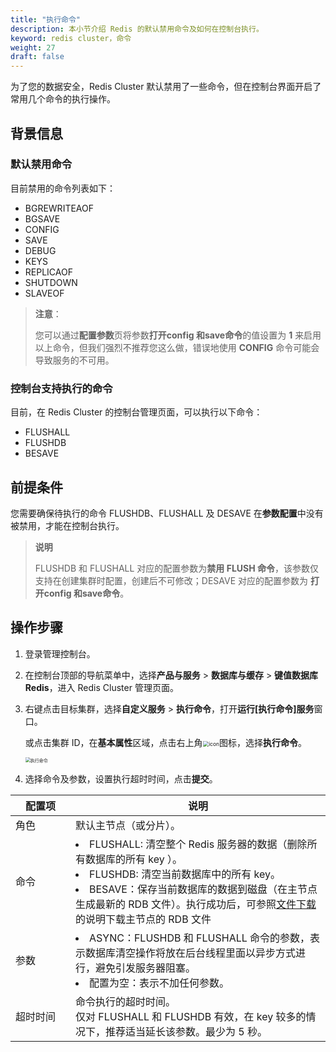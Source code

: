 ```yaml
---
title: "执行命令"
description: 本小节介绍 Redis 的默认禁用命令及如何在控制台执行。 
keyword: redis cluster，命令
weight: 27
draft: false
---
```


为了您的数据安全，Redis Cluster 默认禁用了一些命令，但在控制台界面开启了常用几个命令的执行操作。

## 背景信息

### 默认禁用命令

目前禁用的命令列表如下：

- BGREWRITEAOF
- BGSAVE
- CONFIG
- SAVE
- DEBUG
- KEYS
- REPLICAOF
- SHUTDOWN
- SLAVEOF

> **注意**：
>
> 您可以通过**配置参数**页将参数**打开config 和save命令**的值设置为 **1** 来启用以上命令，但我们强烈不推荐您这么做，错误地使用 **CONFIG** 命令可能会导致服务的不可用。

### 控制台支持执行的命令

目前，在 Redis Cluster 的控制台管理页面，可以执行以下命令：

- FLUSHALL
- FLUSHDB
- BESAVE

## 前提条件

您需要确保待执行的命令 FLUSHDB、FLUSHALL 及 DESAVE 在**参数配置**中没有被禁用，才能在控制台执行。

> **说明**
>
> FLUSHDB 和 FLUSHALL 对应的配置参数为**禁用 FLUSH 命令**，该参数仅支持在创建集群时配置，创建后不可修改；DESAVE 对应的配置参数为 **打开config 和save命令**。

## 操作步骤

1. 登录管理控制台。

2. 在控制台顶部的导航菜单中，选择**产品与服务** > **数据库与缓存** > **键值数据库 Redis**，进入 Redis Cluster 管理页面。

3. 右键点击目标集群，选择**自定义服务** > **执行命令**，打开**运行[执行命令]服务**窗口。

   或点击集群 ID，在**基本属性**区域，点击右上角<img src="../../_images/menu_icon.png" alt="icon" style="zoom:60%;" />图标，选择**执行命令**。

   <img src="../../_images/run_cmd.png" alt="执行命令" style="zoom:50%;" />

4. 选择命令及参数，设置执行超时时间，点击**提交**。

| <span style="display:inline-block;width:80px">配置项</span> | 说明                                                         |
| ----------------------------------------------------------- | ------------------------------------------------------------ |
| 角色                                                        | 默认主节点（或分片）。                                       |
| 命令                                                        | <li> FLUSHALL: 清空整个 Redis 服务器的数据（删除所有数据库的所有 key ）。</li>  <li>FLUSHDB: 清空当前数据库中的所有 key。</li><li>BESAVE：保存当前数据库的数据到磁盘（在主节点生成最新的 RDB 文件）。执行成功后，可参照[文件下载](../downfiles/)的说明下载主节点的 RDB 文件</li> |
| 参数                                                        | <li>ASYNC：FLUSHDB 和 FLUSHALL 命令的参数，表示数据库清空操作将放在后台线程里面以异步方式进行，避免引发服务器阻塞。</li>  <li>配置为空：表示不加任何参数。</li> |
| 超时时间                                                    | 命令执行的超时时间。</br>仅对 FLUSHALL 和 FLUSHDB 有效，在 key 较多的情况下，推荐适当延长该参数。最少为 5 秒。 |



